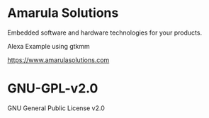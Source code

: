 # Amarula Solutions

Embedded software and hardware technologies for your products.

Alexa Example using gtkmm

https://www.amarulasolutions.com

# GNU-GPL-v2.0
GNU General Public License v2.0
